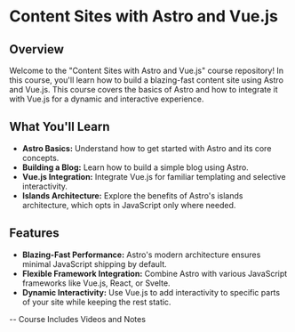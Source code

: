 # Content Sites with Astro and Vue.js

## Overview

Welcome to the "Content Sites with Astro and Vue.js" course repository! In this course, you'll learn how to build a blazing-fast content site using Astro and Vue.js. This course covers the basics of Astro and how to integrate it with Vue.js for a dynamic and interactive experience.

## What You'll Learn

- **Astro Basics:** Understand how to get started with Astro and its core concepts.
- **Building a Blog:** Learn how to build a simple blog using Astro.
- **Vue.js Integration:** Integrate Vue.js for familiar templating and selective interactivity.
- **Islands Architecture:** Explore the benefits of Astro's islands architecture, which opts in JavaScript only where needed.

## Features

- **Blazing-Fast Performance:** Astro's modern architecture ensures minimal JavaScript shipping by default.
- **Flexible Framework Integration:** Combine Astro with various JavaScript frameworks like Vue.js, React, or Svelte.
- **Dynamic Interactivity:** Use Vue.js to add interactivity to specific parts of your site while keeping the rest static.

-- Course Includes Videos and Notes

